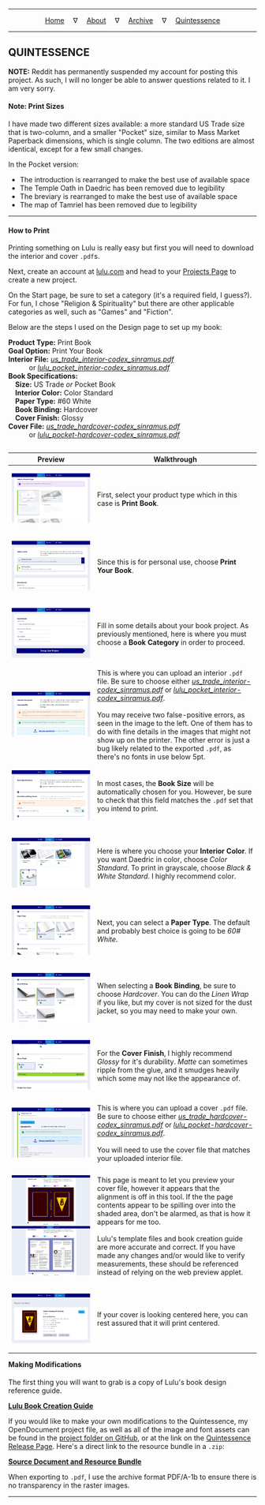 
---

<!--- Local CSS Font Loading -->

<style>
@font-face {
    font-family: HayghinDaedric;
    src: url('../../../assets/fonts/ttf/HayghinDaedric.ttf') format('truetype');
    font-weight: medium;
    font-style: normal;
}
table {
    float: left;
    table-layout: fixed;
}
</style>

<!--- Jekyll Page Links -->

<center>
<a href="../../../index.html">Home</a>
&emsp;&nabla;&emsp;
<a href="../../archive/about.html">About</a>
&emsp;&nabla;&emsp;
<a href="../../archive/index.html">Archive</a>
&emsp;&nabla;&emsp;
<a href="../index.html">Quintessence</a>
</center>

<!--- Markdown Body Below: -->

---

## QUINTESSENCE

__NOTE:__ Reddit has permanently suspended my account for posting this project. As such, I will no longer be able to answer questions related to it. I am very sorry.

#### Note: Print Sizes

I have made two different sizes available: a more standard US Trade size that is two-column, and a smaller "Pocket" size, similar to Mass Market Paperback dimensions, which is single column. The two editions are almost identical, except for a few small changes.

In the Pocket version:

* The introduction is rearranged to make the best use of available space
* The Temple Oath in Daedric has been removed due to legibility
* The breviary is rearranged to make the best use of available space
* The map of Tamriel has been removed due to legibility

---

#### How to Print

Printing something on Lulu is really easy but first you will need to download the interior and cover `.pdf`s.

Next, create an account at [lulu.com][1] and head to your [Projects Page][2] to create a new project.

On the Start page, be sure to set a category (it's a required field, I guess?). For fun, I chose "Religion & Spirituality" but there are other applicable categories as well, such as "Games" and "Fiction".

Below are the steps I used on the Design page to set up my book:

__Product Type:__ Print Book\
__Goal Option:__ Print Your Book\
__Interior File:__ [*us_trade_interior-codex_sinramus.pdf*][3]\
&emsp;&emsp;&emsp;or [*lulu_pocket_interior-codex_sinramus.pdf*][4]\
__Book Specifications:__\
&emsp;__Size:__ US Trade *or* Pocket Book\
&emsp;__Interior Color:__ Color Standard\
&emsp;__Paper Type:__ #60 White\
&emsp;__Book Binding:__ Hardcover\
&emsp;__Cover Finish:__ Glossy\
__Cover File:__ [*us_trade_hardcover-codex_sinramus.pdf*][5]\
&emsp;&emsp;&emsp;or [*lulu_pocket-hardcover-codex_sinramus.pdf*][6]

<table>
  <thead>
    <tr>
      <th>Preview</th>
      <th>Walkthrough</th>
    </tr>
  </thead>
  <tbody>
    <tr>
      <td><p><a href="../previews/publishing/setup-001.png" title="Print Book"><img src="../previews/publishing/setup-001.png" alt="Print Book"></a></p></td>
      <td>First, select your product type which in this case is <b>Print Book</b>.</td>
    </tr>
    <tr>
      <td><p><a href="../previews/publishing/setup-002.png" title="Print Your Book"><img src="../previews/publishing/setup-002.png" alt="Print Your Book"></a></p></td>
      <td>Since this is for personal use, choose <b>Print Your Book</b>.</td>
    </tr>
    <tr>
      <td><p><a href="../previews/publishing/setup-003.png" title="Book Category"><img src="../previews/publishing/setup-003.png" alt="Book Category"></a></p></td>
      <td>Fill in some details about your book project. As previously mentioned, here is where you must choose a <b>Book Category</b> in order to proceed.</td>
    </tr>
    <tr>
      <td><p><a href="../previews/publishing/setup-004.png" title="Interior File"><img src="../previews/publishing/setup-004.png" alt="Interior File"></a></p></td>
      <td>This is where you can upload an interior <code>.pdf</code> file. Be sure to choose either <a href="../pdf/us_trade_interior-codex_sinramus.pdf" title="US Trade Size"><i>us_trade_interior-codex_sinramus.pdf</i></a> or <a href="../pdf/lulu_pocket_interior-codex_sinramus.pdf" title="Lulu Pocket Size"><i>lulu_pocket_interior-codex_sinramus.pdf</i></a>.<br /><br />
          You may receive two false-positive errors, as seen in the image to the left. One of them has to do with fine details in the images that might not show up on the printer. The other error is just a bug likely related to the exported <code>.pdf</code>, as there's no fonts in use below 5pt.</td>
    </tr>
    <tr>
      <td><p><a href="../previews/publishing/setup-005.png" title="Book Size"><img src="../previews/publishing/setup-005.png" alt="Book Size"></a></p></td>
      <td>In most cases, the <b>Book Size</b> will be automatically chosen for you. However, be sure to check that this field matches the <code>.pdf</code> set that you intend to print.</td>
    </tr>
    <tr>
      <td><p><a href="../previews/publishing/setup-006.png" title="Interior Color"><img src="../previews/publishing/setup-006.png" alt="Interior Color"></a></p></td>
      <td>Here is where you choose your <b>Interior Color</b>. If you want Daedric in color, choose <i>Color Standard</i>. To print in grayscale, choose <i>Black & White Standard</i>. I highly recommend color.</td>
    </tr>
    <tr>
      <td><p><a href="../previews/publishing/setup-007.png" title="Paper Type"><img src="../previews/publishing/setup-007.png" alt="Paper Type"></a></p></td>
      <td>Next, you can select a <b>Paper Type</b>. The default and probably best choice is going to be <i>60# White</i>.</td>
    </tr>
    <tr>
      <td><p><a href="../previews/publishing/setup-008.png" title="Book Binding"><img src="../previews/publishing/setup-008.png" alt="Book Binding"></a></p></td>
      <td>When selecting a <b>Book Binding</b>, be sure to choose <i>Hardcover</i>. You can do the <i>Linen Wrap</i> if you like, but my cover is not sized for the dust jacket, so you may need to make your own.</td>
    </tr>
    <tr>
      <td><p><a href="../previews/publishing/setup-009.png" title="Cover Finish"><img src="../previews/publishing/setup-009.png" alt="Cover Finish"></a></p></td>
      <td>For the <b>Cover Finish</b>, I highly recommend <i>Glossy</i> for it's durability. <i>Matte</i> can sometimes ripple from the glue, and it smudges heavily which some may not like the appearance of.</td>
    </tr>
    <tr>
      <td><p><a href="../previews/publishing/setup-010.png" title="Cover File"><img src="../previews/publishing/setup-010.png" alt="Cover File"></a></p></td>
      <td>This is where you can upload a cover <code>.pdf</code> file. Be sure to choose either <a href="../pdf/us_trade_hardcover-codex_sinramus.pdf" title="US Trade Size"><i>us_trade_hardcover-codex_sinramus.pdf</i></a> or <a href="../pdf/lulu_pocket-hardcover-codex_sinramus.pdf" title="US Trade Size"><i>lulu_pocket-hardcover-codex_sinramus.pdf</i></a>.<br /><br />
          You will need to use the cover file that matches your uploaded interior file.</td>
    </tr>
    <tr>
      <td><p><a href="../previews/publishing/setup-011.png" title="Cover Preview"><img src="../previews/publishing/setup-011.png" alt="Cover Preview"></a><br/><a href="../previews/publishing/setup-012.png" title="Internal Preview"><img src="../previews/publishing/setup-012.png" alt="Internal Preview"></p></td>
      <td>This page is meant to let you preview your cover file, however it appears that the alignment is off in this tool. If the the page contents appear to be spilling over into the shaded area, don't be alarmed, as that is how it appears for me too.<br /><br />Lulu's template files and book creation guide are more accurate and correct. If you have made any changes and/or would like to verify measurements, these should be referenced instead of relying on the web preview applet.</td>
    </tr>
    <tr>
      <td><p><a href="../previews/publishing/setup-013.png" title="Review Your Book"><img src="../previews/publishing/setup-013.png" alt="Review Your Book"></a></p></td>
      <td>If your cover is looking centered here, you can rest assured that it will print centered.</td>
    </tr>
  </tbody>
</table>

[1]: https://www.lulu.com/
[2]: https://www.lulu.com/account/projects
[3]: ../pdf/us_trade_interior-codex_sinramus.pdf
[4]: ../pdf/lulu_pocket_interior-codex_sinramus.pdf
[5]: ../pdf/us_trade_hardcover-codex_sinramus.pdf
[6]: ../pdf/lulu_pocket-hardcover-codex_sinramus.pdf

---

#### Making Modifications

The first thing you will want to grab is a copy of Lulu's book design reference guide.

[__Lulu Book Creation Guide__][7]

If you would like to make your own modifications to the Quintessence, my OpenDocument project file, as well as all of the image and font assets can be found in the [project folder on GitHub][8], or at the link on the [Quintessence Release Page][9]. Here's a direct link to the resource bundle in a `.zip`:

[__Source Document and Resource Bundle__][10]

When exporting to `.pdf`, I use the archive format PDF/A-1b to ensure there is no transparency in the raster images.

[7]: https://assets.lulu.com/media/guides/en/lulu-book-creation-guide.pdf
[8]: https://github.com/mmillar-bolis/MDunmeris/tree/gh-pages/documents/quintessence/project
[9]: https://github.com/mmillar-bolis/MDunmeris/releases/
[10]: https://github.com/mmillar-bolis/MDunmeris/releases/download/2.0/quintessence-project-source-bundle.zip

---
